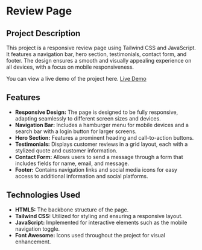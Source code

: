 # Review Page
## Project Description
This project is a responsive review page using Tailwind CSS and JavaScript. It features a navigation bar, hero section, testimonials, contact form, and footer. The design ensures a smooth and visually appealing experience on all devices, with a focus on mobile responsiveness.

You can view a live demo of the project here. [Live Demo](https://tailwindlandingpages.netlify.app)

## Features
- **Responsive Design:** The page is designed to be fully responsive, adapting seamlessly to different screen sizes and devices.
- **Navigation Bar:** Includes a hamburger menu for mobile devices and a search bar with a login button for larger screens.
- **Hero Section:** Features a prominent heading and call-to-action buttons.
- **Testimonials:** Displays customer reviews in a grid layout, each with a stylized quote and customer information.
- **Contact Form:** Allows users to send a message through a form that includes fields for name, email, and message.
- **Footer:** Contains navigation links and social media icons for easy access to additional information and social platforms.

## Technologies Used
- **HTML5:** The backbone structure of the page.
- **Tailwind CSS:** Utilized for styling and ensuring a responsive layout.
- **JavaScript:** Implemented for interactive elements such as the mobile navigation toggle.
- **Font Awesome:** Icons used throughout the project for visual enhancement.